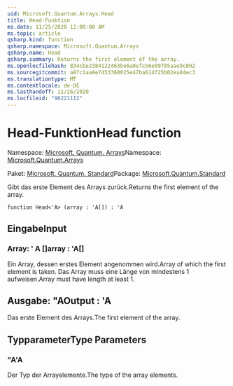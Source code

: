 ```yaml
---
uid: Microsoft.Quantum.Arrays.Head
title: Head-Funktion
ms.date: 11/25/2020 12:00:00 AM
ms.topic: article
qsharp.kind: function
qsharp.namespace: Microsoft.Quantum.Arrays
qsharp.name: Head
qsharp.summary: Returns the first element of the array.
ms.openlocfilehash: 834cbe2384122463be6a0efcb6e09785aae9c092
ms.sourcegitcommit: a87c1aa8e7453360025e47ba614f25b02ea84ec3
ms.translationtype: MT
ms.contentlocale: de-DE
ms.lasthandoff: 11/26/2020
ms.locfileid: "96221112"
---
```

# <a name="head-function"></a><span data-ttu-id="b62b0-102">Head-Funktion</span><span class="sxs-lookup"><span data-stu-id="b62b0-102">Head function</span></span>

<span data-ttu-id="b62b0-103">Namespace: [Microsoft. Quantum. Arrays](xref:Microsoft.Quantum.Arrays)</span><span class="sxs-lookup"><span data-stu-id="b62b0-103">Namespace: [Microsoft.Quantum.Arrays](xref:Microsoft.Quantum.Arrays)</span></span>

<span data-ttu-id="b62b0-104">Paket: [Microsoft. Quantum. Standard](https://nuget.org/packages/Microsoft.Quantum.Standard)</span><span class="sxs-lookup"><span data-stu-id="b62b0-104">Package: [Microsoft.Quantum.Standard](https://nuget.org/packages/Microsoft.Quantum.Standard)</span></span>


<span data-ttu-id="b62b0-105">Gibt das erste Element des Arrays zurück.</span><span class="sxs-lookup"><span data-stu-id="b62b0-105">Returns the first element of the array.</span></span>

```qsharp
function Head<'A> (array : 'A[]) : 'A
```


## <a name="input"></a><span data-ttu-id="b62b0-106">Eingabe</span><span class="sxs-lookup"><span data-stu-id="b62b0-106">Input</span></span>

### <a name="array--a"></a><span data-ttu-id="b62b0-107">Array: ' A []</span><span class="sxs-lookup"><span data-stu-id="b62b0-107">array : 'A[]</span></span>

<span data-ttu-id="b62b0-108">Ein Array, dessen erstes Element angenommen wird.</span><span class="sxs-lookup"><span data-stu-id="b62b0-108">Array of which the first element is taken.</span></span> <span data-ttu-id="b62b0-109">Das Array muss eine Länge von mindestens 1 aufweisen.</span><span class="sxs-lookup"><span data-stu-id="b62b0-109">Array must have length at least 1.</span></span>



## <a name="output--a"></a><span data-ttu-id="b62b0-110">Ausgabe: "A</span><span class="sxs-lookup"><span data-stu-id="b62b0-110">Output : 'A</span></span>

<span data-ttu-id="b62b0-111">Das erste Element des Arrays.</span><span class="sxs-lookup"><span data-stu-id="b62b0-111">The first element of the array.</span></span>

## <a name="type-parameters"></a><span data-ttu-id="b62b0-112">Typparameter</span><span class="sxs-lookup"><span data-stu-id="b62b0-112">Type Parameters</span></span>

### <a name="a"></a><span data-ttu-id="b62b0-113">"A</span><span class="sxs-lookup"><span data-stu-id="b62b0-113">'A</span></span>

<span data-ttu-id="b62b0-114">Der Typ der Arrayelemente.</span><span class="sxs-lookup"><span data-stu-id="b62b0-114">The type of the array elements.</span></span>